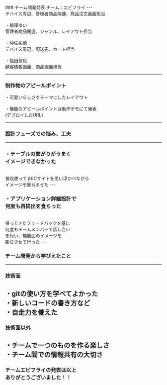 <div class="containertakasa">
### チーム開発発表
チーム：エビフライ
---
<div class
### メンバー紹介、担当箇所
・森田悠介<br>
デバイス周辺、管理者商品関連、商品注文画面担当<br>
<br>
・檜澤ゆい<br>
管理者商品関連、ジャンル、レイアウト担当<br>
<br>
・仲佐祐德<br>
デバイス周辺、配送先、カート担当<br>
<br>
・福田敦也<br>
顧客情報画面、商品画面担当

---
### 制作物のアピールポイント
・可愛いらしさをテーマにしたレイアウト<br>
<br>
・機能のアピールポイントは動作デモにて発表<br>
(デプロイしたURL）



---
### 設計フェーズでの悩み、工夫
---
### ・テーブルの繋がりがうまく<br>イメージできなかった
<br>
普段使ってるECサイトを思い浮かべながら<br>
イメージを膨らませた
---

### ・アプリケーション詳細設計で<br>何度も再提出を食らった
<br>
帰ってきたフェードバックを基に<br>
何度もチームメンバーで話し合い<br>
を行い、機能面のイメージを<br>
膨らませて行った
---

### チーム開発から学びえたこと
---

### 技術面
・gitの使い方を学べてよかった<br>
・新しいコードの書き方など<br>
・自走力を養えた
---

### 技術面以外
・チームで一つのものを作る楽しさ<br>
・チーム間での情報共有の大切さ<br>
---
### チームエビフライの発表は以上<br>ありがとうございました！！


